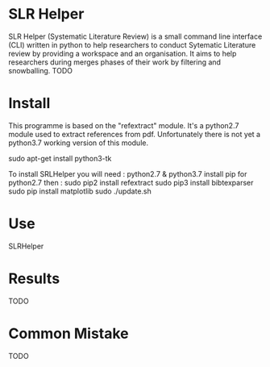 # SLR Helper
SLR Helper (Systematic Literature Review) is a small command line interface (CLI) written in python to help researchers to conduct Sytematic Literature review by providing a workspace and an organisation.
It aims to help researchers during merges phases of their work by filtering and snowballing.
TODO

# Install
This programme is based on the "refextract" module. It's a python2.7 module used to extract references from pdf.
Unfortunately there is not yet a python3.7 working version of this module.

sudo apt-get install python3-tk

To install SRLHelper you will need : python2.7 & python3.7
install pip for python2.7
then : 
sudo pip2 install refextract
sudo pip3 install bibtexparser
sudo pip install matplotlib
sudo ./update.sh 
# Use
SLRHelper 
# Results
TODO
# Common Mistake
TODO
